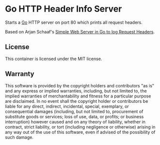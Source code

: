 # Go HTTP Header Info Server

Starts a [Go] HTTP server on port 80 which prints all request headers.

Based on Arjan Schaaf's [Simple Web Server in Go to log Request Headers][source].

[Go]: https://golang.org/
[source]: https://arjanschaaf.github.io/request-headers-webserver-in-go/

## License

This container is licensed under the MIT license.

## Warranty

This software is provided by the copyright holders and contributors "as is" and
any express or implied warranties, including, but not limited to, the implied
warranties of merchantability and fitness for a particular purpose are
disclaimed. In no event shall the copyright holder or contributors be liable for
any direct, indirect, incidental, special, exemplary, or consequential damages
(including, but not limited to, procurement of substitute goods or services;
loss of use, data, or profits; or business interruption) however caused and on
any theory of liability, whether in contract, strict liability, or tort
(including negligence or otherwise) arising in any way out of the use of this
software, even if advised of the possibility of such damage.
